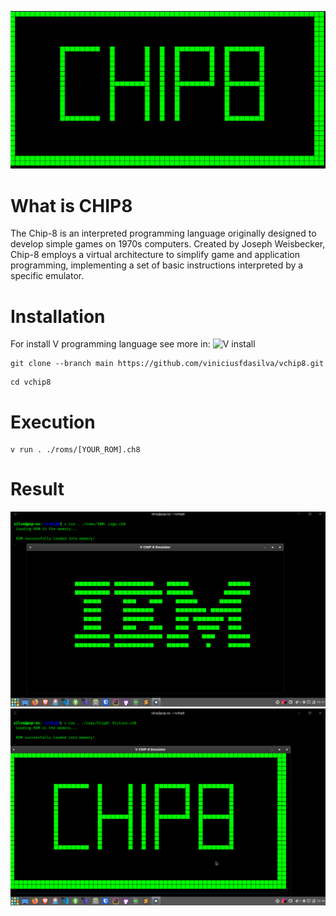 
![Alt ou título da imagem](./img/chip8_banner.png)
# What is CHIP8

The Chip-8 is an interpreted programming language originally designed to develop simple games on 1970s computers. Created by Joseph Weisbecker, Chip-8 employs a virtual architecture to simplify game and application programming, implementing a set of basic instructions interpreted by a specific emulator.

# Installation

For install V programming language see more in: ![V install](https://github.com/vlang/v)

```shell
git clone --branch main https://github.com/viniciusfdasilva/vchip8.git
```
```shell
cd vchip8
```
# Execution

```shell
v run . ./roms/[YOUR_ROM].ch8
```

# Result

![Alt ou título da imagem](./img/ibm.png)![Alt ou título da imagem](./img/chip8.png)
